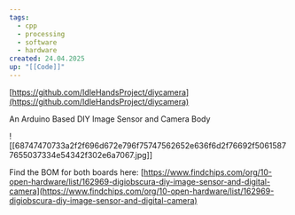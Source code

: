 ```yaml
---
tags:
  - cpp
  - processing
  - software
  - hardware
created: 24.04.2025
up: "[[Code]]"
---
```

[https://github.com/IdleHandsProject/diycamera](https://github.com/IdleHandsProject/diycamera)

An Arduino Based DIY Image Sensor and Camera Body

![[68747470733a2f2f696d672e796f75747562652e636f6d2f76692f50615877655037334e54342f302e6a7067.jpg]]

Find the BOM for both boards here: [https://www.findchips.com/org/10-open-hardware/list/162969-digiobscura-diy-image-sensor-and-digital-camera](https://www.findchips.com/org/10-open-hardware/list/162969-digiobscura-diy-image-sensor-and-digital-camera)